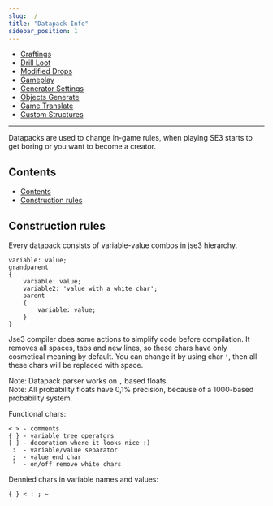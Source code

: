 ```yaml
---
slug: ./
title: "Datapack Info"
sidebar_position: 1
---
```


- [Craftings](./Craftings)
- [Drill Loot](./DrillLoot)
- [Modified Drops](./ModifiedDrops)
- [Gameplay](./Gameplay)
- [Generator Settings](./GeneratorSettings/)
- [Objects Generate](./ObjectsGenerate)
- [Game Translate](./GameTranslate)
- [Custom Structures](./CustomStructures)

----------------------------------------

Datapacks are used to change in-game rules, when playing SE3 starts to get boring or you want to become a creator.

## Contents

- [Contents](#contents)
- [Construction rules](#construction-rules)

## Construction rules

Every datapack consists of variable-value combos in jse3 hierarchy.
```text showLineNumbers
variable: value;
grandparent
{
    variable: value;
    variable2: 'value with a white char';
    parent
    {
        variable: value;
    }
}
```

Jse3 compiler does some actions to simplify code before compilation.
It removes all spaces, tabs and new lines, so these chars have only
cosmetical meaning by default. You can change it by using char `'`,
then all these chars will be replaced with space.

Note: Datapack parser works on `,` based floats.  
Note: All probability floats have 0,1% precision, because of a 1000-based probability system.

Functional chars:
```text showLineNumbers
< > - comments
{ } - variable tree operators
[ ] - decoration where it looks nice :)
 :  - variable/value separator
 ;  - value end char
 '  - on/off remove white chars
```

Dennied chars in variable names and values:
```text showLineNumbers
{ } < : ; ~ '
```
